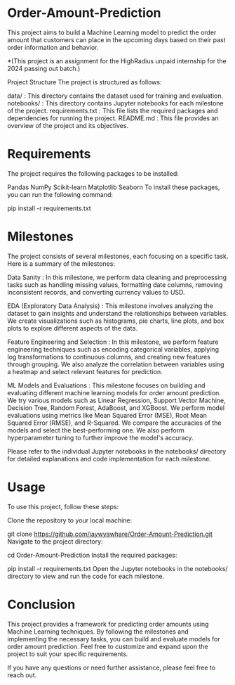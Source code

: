 # Order-Amount-Prediction

This project aims to build a Machine Learning model to predict the order amount that customers can place in the upcoming days based on their past order information and behavior.

*(This project is an assignment for the HighRadius unpaid internship for the 2024 passing out batch.)

Project Structure
The project is structured as follows:

data/ : This directory contains the dataset used for training and evaluation.
notebooks/ : This directory contains Jupyter notebooks for each milestone of the project.
requirements.txt : This file lists the required packages and dependencies for running the project.
README.md : This file provides an overview of the project and its objectives.
# Requirements
The project requires the following packages to be installed:

Pandas
NumPy
Scikit-learn
Matplotlib
Seaborn
To install these packages, you can run the following command:

pip install -r requirements.txt
# Milestones
The project consists of several milestones, each focusing on a specific task. Here is a summary of the milestones:

Data Sanity : In this milestone, we perform data cleaning and preprocessing tasks such as handling missing values, formatting date columns, removing inconsistent records, and converting currency values to USD.

EDA (Exploratory Data Analysis) : This milestone involves analyzing the dataset to gain insights and understand the relationships between variables. We create visualizations such as histograms, pie charts, line plots, and box plots to explore different aspects of the data.

Feature Engineering and Selection : In this milestone, we perform feature engineering techniques such as encoding categorical variables, applying log transformations to continuous columns, and creating new features through grouping. We also analyze the correlation between variables using a heatmap and select relevant features for prediction.

ML Models and Evaluations : This milestone focuses on building and evaluating different machine learning models for order amount prediction. We try various models such as Linear Regression, Support Vector Machine, Decision Tree, Random Forest, AdaBoost, and XGBoost. We perform model evaluations using metrics like Mean Squared Error (MSE), Root Mean Squared Error (RMSE), and R-Squared. We compare the accuracies of the models and select the best-performing one. We also perform hyperparameter tuning to further improve the model's accuracy.

Please refer to the individual Jupyter notebooks in the notebooks/ directory for detailed explanations and code implementation for each milestone.

# Usage
To use this project, follow these steps:

Clone the repository to your local machine:

git clone https://github.com/jaywyawhare/Order-Amount-Prediction.git
Navigate to the project directory:

cd Order-Amount-Prediction
Install the required packages:

pip install -r requirements.txt
Open the Jupyter notebooks in the notebooks/ directory to view and run the code for each milestone.

# Conclusion
This project provides a framework for predicting order amounts using Machine Learning techniques. By following the milestones and implementing the necessary tasks, you can build and evaluate models for order amount prediction. Feel free to customize and expand upon the project to suit your specific requirements.

If you have any questions or need further assistance, please feel free to reach out.
